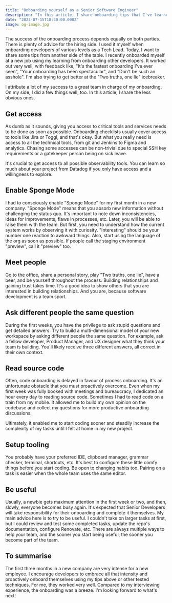 ```yaml
---
title: "Onboarding yourself as a Senior Software Engineer"
description: "In this article, I share onboarding tips that I've learned from my experiences on both sides of the process."
date: "2023-07-15T18:30:00.000Z"
image: og-image.jpg
---
```


The success of the onboarding process depends equally on both parties. There is plenty of advice for the hiring side. I used it myself when onboarding developers of various levels as a Tech Lead. Today, I want to share some tips from another side of the table. I recently onboarded myself at a new job using my learning from onboarding other developers. It worked out very well, with feedback like, "It's the fastest onboarding I've ever seen", "Your onboarding has been spectacular", and "Don't be such an asshole". I'm also trying to get better at the "Two truths, one lie" icebreaker.

I attribute a lot of my success to a great team in charge of my onboarding. On my side, I did a few things well, too. In this article, I share the less obvious ones.

## Get access
As dumb as it sounds, giving you access to critical tools and services needs to be done as soon as possible. Onboarding checklists usually cover access to tools like Jira or Toggl, and that's okay. But what you really need is access to all the technical tools, from git and Jenkins to Figma and analytics. Chasing some accesses can be non-trivial due to special SSH key requirements or a gatekeeper person being on sick leave.

It's crucial to get access to all possible observability tools. You can learn so much about your project from Datadog if you only have access and a willingness to explore.

## Enable Sponge Mode
I had to consciously enable "Sponge Mode" for my first month in a new company. "Sponge Mode" means that you absorb new information without challenging the status quo. It's important to note down inconsistencies, ideas for improvements, flaws in processes, etc. Later, you will be able to raise them with the team. But first, you need to understand how the current system works by observing it with curiosity. "Interesting" should be your number one reaction to awkward things. Also, start using the language of the org as soon as possible. If people call the staging environment "preview", call it "preview" too.

## Meet people
Go to the office, share a personal story, play "Two truths, one lie", have a beer, and be yourself throughout the process. Building relationships and gaining trust takes time. It's a good idea to show others that you are interested in building relationships. And you are, because software development is a team sport.

## Ask different people the same question
During the first weeks, you have the privilege to ask stupid questions and get detailed answers. Try to build a multi-dimensional model of your new workspace by asking different people the same question. For example, ask a fellow developer, Product Manager, and UX designer what they think your team is building. You'll likely receive three different answers, all correct in their own context.

## Read source code
Often, code onboarding is delayed in favour of process onboarding. It's an unfortunate obstacle that you must proactively overcome. Even when my first week was fully booked with meetings and bureaucracy, I dedicated an hour every day to reading source code. Sometimes I had to read code on a train from my mobile. It allowed me to build my own opinion on the codebase and collect my questions for more productive onboarding discussions.

Ultimately, it enabled me to start coding sooner and steadily increase the complexity of my tasks until I felt at home in my new project.

## Setup tooling
You probably have your preferred IDE, clipboard manager, grammar checker, terminal, shortcuts, etc. It's best to configure these little comfy things before you start coding. Be open to changing habits too. Pairing on a task is easier when the whole team uses the same editor.

## Be useful
Usually, a newbie gets maximum attention in the first week or two, and then, slowly, everyone becomes busy again.
It's expected that Senior Developers will take responsibility for their onboarding and complete it themselves. My main advice here is to try to be useful. I couldn't take on larger tasks at first, but I could review and test some completed tasks, update the repo's documentation, configure Renovate, etc. There are always multiple ways to help your team, and the sooner you start being useful, the sooner you become part of the team.

## To summarise
The first three months in a new company are very intense for a new employee. I encourage developers to embrace all that intensity and proactively onboard themselves using my tips above or other tested techniques. For me, they worked very well. Compared to my interviewing experience, the onboarding was a breeze.
I'm looking forward to what's next!
